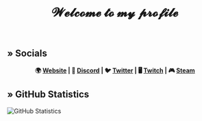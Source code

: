 <h1 align="center">𝓦𝓮𝓵𝓬𝓸𝓶𝓮 𝓽𝓸 𝓶𝔂 𝓹𝓻𝓸𝓯𝓲𝓵𝓮</h1>
<br>

## » Socials
<p align="center"><b>🌍 <a href="https://twitter.xsamivs.us.kg">Website</a> | 💬 <a href="https://discord.xsamivs.us.kg">Discord</a> | 🐦 <a href="https://twitter.xsamivs.us.kg">Twitter</a> | 🖥️ <a href="https://twitch.xsamivs.us.kg">Twitch</a> | 🎮 <a href="https://steam.xsamivs.us.kg">Steam</a></b></p>

## » GitHub Statistics
![GitHub Statistics](https://github-readme-stats.vercel.app/api?username=xsamivs&show_icons=true&theme=dark)
